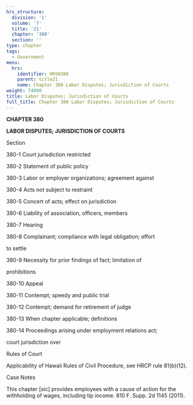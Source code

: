 ```yaml
---
hrs_structure:
  division: '1'
  volume: '7'
  title: '21'
  chapter: '380'
  section: ''
type: chapter
tags:
  - Government
menu:
  hrs:
    identifier: HRS0380
    parent: title21
    name: Chapter 380 Labor Disputes; Jurisdiction of Courts
weight: 74000
title: Labor Disputes; Jurisdiction of Courts
full_title: Chapter 380 Labor Disputes; Jurisdiction of Courts
---
```

**CHAPTER 380**

**LABOR DISPUTES; JURISDICTION OF COURTS**

Section

380-1 Court jurisdiction restricted

380-2 Statement of public policy

380-3 Labor or employer organizations; agreement against

380-4 Acts not subject to restraint

380-5 Concert of acts; effect on jurisdiction

380-6 Liability of association, officers, members

380-7 Hearing

380-8 Complainant; compliance with legal obligation; effort

to settle

380-9 Necessity for prior findings of fact; limitation of

prohibitions

380-10 Appeal

380-11 Contempt; speedy and public trial

380-12 Contempt; demand for retirement of judge

380-13 When chapter applicable; definitions

380-14 Proceedings arising under employment relations act;

court jurisdiction over

Rules of Court

Applicability of Hawaii Rules of Civil Procedure, see HRCP rule 81(b)(12).

Case Notes

This chapter [sic] provides employees with a cause of action for the withholding of wages, including tip income. 810 F. Supp. 2d 1145 (2011).